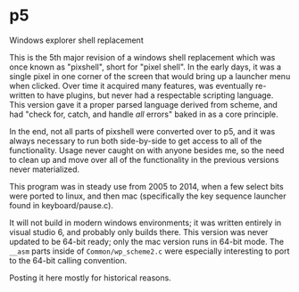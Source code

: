 # p5
Windows explorer shell replacement

This is the 5th major revision of a windows shell replacement which was once known as "pixshell", short for "pixel shell".  In the early days, it was a single pixel in one corner of the screen that would bring up a launcher menu when clicked.  Over time it acquired many features, was eventually re-written to have plugins, but never had a respectable scripting language.  This version gave it a proper parsed language derived from scheme, and had "check for, catch, and handle *all* errors" baked in as a core principle.

In the end, not all parts of pixshell were converted over to p5, and it was always necessary to run both side-by-side to get access to all of the functionality.  Usage never caught on with anyone besides me, so the need to clean up and move over all of the functionality in the previous versions never materialized.

This program was in steady use from 2005 to 2014, when a few select bits were ported to linux, and then mac (specifically the key sequence launcher found in keyboard/pause.c).

It will not build in modern windows environments; it was written entirely in visual studio 6, and probably only builds there.  This version was never updated to be 64-bit ready; only the mac version runs in 64-bit mode.  The `__asm` parts inside of `Common/wp_scheme2.c` were especially interesting to port to the 64-bit calling convention.

Posting it here mostly for historical reasons.

